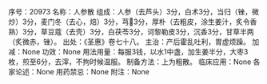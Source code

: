 序号：20973
名称：人参散
组成：人参（去芦头）3分，白术3分，当归（锉，微炒）3分，麦门冬（去心，焙）3分，芎3分，厚朴（去粗皮，涂生姜汁，炙令香熟）3分，草豆蔻（去壳）3分，白茯苓3分，诃黎勒皮3分，沉香3分，甘草半两（炙微赤，锉）。
出处：《圣惠》卷七十八。
主治：产后霍乱吐利，胃虚烦躁。
加减：None
功效：None
用法用量：每服3钱，以水1中盏，加生姜半分，大枣3枚，煎至6分，去滓，不拘时候温服。
制备方法：上为粗散。
临床应用：None
各家论述：None
用药禁忌：None
附注：None
